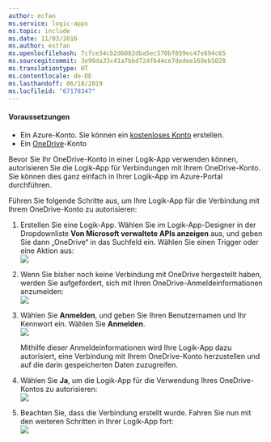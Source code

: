 ```yaml
---
author: ecfan
ms.service: logic-apps
ms.topic: include
ms.date: 11/03/2016
ms.author: estfan
ms.openlocfilehash: 7cfce34cb2d6002dba5ec570bf859ec47e894c65
ms.sourcegitcommit: 3e98da33c41a7bbd724f644ce7dedee169eb5028
ms.translationtype: HT
ms.contentlocale: de-DE
ms.lasthandoff: 06/18/2019
ms.locfileid: "67178347"
---
```

#### <a name="prerequisites"></a>Voraussetzungen
* Ein Azure-Konto. Sie können ein [kostenloses Konto](https://azure.microsoft.com/free) erstellen.
* Ein [OneDrive](https://www.microsoft.com/store/apps/onedrive/9wzdncrfj1p3)-Konto 

Bevor Sie Ihr OneDrive-Konto in einer Logik-App verwenden können, autorisieren Sie die Logik-App für Verbindungen mit Ihrem OneDrive-Konto.  Sie können dies ganz einfach in Ihrer Logik-App im Azure-Portal durchführen. 

Führen Sie folgende Schritte aus, um Ihre Logik-App für die Verbindung mit Ihrem OneDrive-Konto zu autorisieren:

1. Erstellen Sie eine Logik-App. Wählen Sie im Logik-App-Designer in der Dropdownliste **Von Microsoft verwaltete APIs anzeigen** aus, und geben Sie dann „OneDrive“ in das Suchfeld ein. Wählen Sie einen Trigger oder eine Aktion aus:  
   ![](./media/connectors-create-api-onedrive/onedrive-1.png)
2. Wenn Sie bisher noch keine Verbindung mit OneDrive hergestellt haben, werden Sie aufgefordert, sich mit Ihren OneDrive-Anmeldeinformationen anzumelden:  
   ![](./media/connectors-create-api-onedrive/onedrive-2.png)
3. Wählen Sie **Anmelden**, und geben Sie Ihren Benutzernamen und Ihr Kennwort ein. Wählen Sie **Anmelden**.  
   ![](./media/connectors-create-api-onedrive/onedrive-3.png)   
   
    Mithilfe dieser Anmeldeinformationen wird Ihre Logik-App dazu autorisiert, eine Verbindung mit Ihrem OneDrive-Konto herzustellen und auf die darin gespeicherten Daten zuzugreifen. 
4. Wählen Sie **Ja**, um die Logik-App für die Verwendung Ihres OneDrive-Kontos zu autorisieren:  
   ![](./media/connectors-create-api-onedrive/onedrive-4.png)   
5. Beachten Sie, dass die Verbindung erstellt wurde. Fahren Sie nun mit den weiteren Schritten in Ihrer Logik-App fort:  
   ![](./media/connectors-create-api-onedrive/onedrive-5.png)

